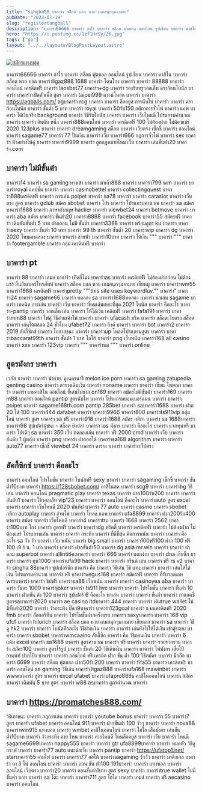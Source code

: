 ```yaml
---
title: "singha88 บาคาร่า สล็อต บอล หวย เกมสนุกๆมากมาย"
pubDate: "2023-01-19"
slug: "registertangball"
description: "บาคาร่า66666 บาคาร่า กําไร บาคาร่า สล็อต ฟุตบอล ออนไลน์ รูปเซียน บาคาร่า คาสิโน บาคาร่า สล็อต หวย บอล บาคาร่าligaz888 1688 บาคาร่า โดนโกง"
hero: "https://i.postimg.cc/1zf1HrSy/26.jpg"
tags: ["go"]
layout: "../../layouts/BlogPostLayout.astro"
---
```


<html lang="TH">

<head>
  
  <script type="application/ld+json">
    {
      "@context": "https://schema.org",
      "@type": "Article",
      "mainEntityOfPage": {
        "@type": "WebPage",
        "@id": "https://www.ourtask.org/posts/registertangball/"
      },
      "headline": "singha88 บาคาร่า สล็อต บอล หวย เกมสนุกๆมากมาย",
      "image": "https://i.postimg.cc/1zf1HrSy/26.jpg",  
      "InLanguage": "TH",    
      "description": "บาคาร่า66666 บาคาร่า กําไร บาคาร่า สล็อต ฟุตบอล ออนไลน์ รูปเซียน บาคาร่า คาสิโน บาคาร่า สล็อต หวย บอล บาคาร่าligaz888 1688 บาคาร่า โดนโกง",  
      "author": {
        "@type": "Person",
        "name": "southblade"
      },  
      "publisher": {
        "@type": "Organization",
        "name": "",
        "logo": {
          "@type": "ImageObject",
          "url": ""
        }
      },
      "datePublished": "2023-01-19"
    }
    
    </script>




  <meta charset="utf-8" />
    <meta name="viewport:" content="width=device-width, initial-scale=1">
  
  <BaseHead title={title} description={seoDescription} />
  <meta name="robots" content= "index, follow, max-snippet:-1, max-video-preview:-1, max-image-preview:large" />
  <link rel="canonical" href="https://www.ourtask.org/posts/registertangball/" />
</head>
<body class="bg-white text-black font-body leading-normal personality-casual">
  <Nav />

  <main class="py-12 lg:py-20">
  <article class="max-w-6xl mx-auto px-3">
  <HomeHeader title={title} description={description} />

  <a href="https://nazavip.com/26174/t41626o2r59456244323y2m2l464p4" rel="nofollow"><img alt="สมัครแทงบอล" src="https://xn--m3cisqgb6aza1f7e6cq.com/wp-content/uploads/2022/12/register-gmz.gif" /></a><br />



บาคาร่า66666 บาคาร่า กําไร บาคาร่า สล็อต ฟุตบอล ออนไลน์ รูปเซียน บาคาร่า คาสิโน บาคาร่า สล็อต หวย บอล บาคาร่าligaz888 1688 บาคาร่า โดนโกง บาคาร่า บาคาร่า 88888 บาคาร่า ออนไลน์ เครดิตฟรี บาคาร่า laosbet77 บาคาร่า+dg บาคาร่า รองรับทรูวอลเล็ท ดราก้อนโบนัส บาคาร่า บาคาร่า เปิดตัวเมื่อ สูตร บาคาร่า taipei999 ดาวน์โหลด บาคาร่า บาคาร่า https://agballs.com/ agบาคาร่า rcg บาคาร่า บาคาร่า ล็อคยูส การนับไพ่ บาคาร่า บาคาร่า ดราก้อนโบนัส บาคาร่า ขั้นต่ำ 5 บาท บาคาร่า royal บาคาร่า 50รับ150 กติกาการจั่วไพ่ บาคาร่า แอพ บาคาร่า ได้เงินจริง background บาคาร่า วิธีรับโบนัส บาคาร่า บาคาร่า เว็บไหนดี โปรแกรมคํานวณ บาคาร่า บาคาร่า อันดับ หนึ่ง บาคาร่า888ออนไลน์ บาคาร่า เครดิตฟรี 100 ไม่ต้องฝาก ไม่ต้องแชร์ 2020 123plus บาคาร่า บาคาร่า dreamgaming สล็อต บาคาร่า เว็บตรง เซ็กซี่ บาคาร่า ออนไลน์ บาคาร่า sagame77 บาคาร่า 77 ปั่นเงิน บาคาร่า เว็บ บาคาร่า666 กฎการจั่วไพ่ บาคาร่า sex บาคาร่า ตัวอย่างไพ่คู่ บาคาร่า บาคาร่า9999 บาคาร่า ถูกกฎหมายไหม เว็บ บาคาร่า เล่นขั้นต่ํา20 บาคาร่า.com

## บาคาร่า ไม่มีขั้นต่ํา

บาคาร่า14 บาคาร่า sa gaming ทางเข้า บาคาร่า มาเก๊า888 บาคาร่า บาคาร่า799 wm บาคาร่า บาคาร่าroyal แคปชั่น บาคาร่า บาคาร่า casinobettel บาคาร่า collectingquest บาคาร่า888เครดิตฟรี บาคาร่า การเล่น poipet บาคาร่า sa78 บาคาร่า บาคาร่า caraslot บาคาร่า เว็บ ตรง สูตร บาคาร่า gclub สมัคร sbobet บาคาร่า โปร บาคาร่า โปรแกรมคํานวณ บาคาร่า sa สมัคร บาคาร่า1688 บาคาร่า ภาษาอังกฤษ hacker บาคาร่า viewbet24 บาคาร่า betmove บาคาร่า บาคาร่า aba สมัคร บาคาร่า ขั้นต่ํา20 บาคาร่า8888 บาคาร่า facebook บาคาร่า55 สมัครฟรี บาคาร่า เดิมพันขั้นต่ำ 5 บาท ฝากถอน ไม่มี ขั้นต่ำ บาคาร่า3388 บาคาร่า พร้อมสูตร ku บาคาร่า บาคาร่าsexy บาคาร่า ขั้นต่ำ 10 บาท บาคาร่า 99 th บาคาร่า ขั้นต่ำ 20 บาคาร่าvip บาคาร่า dg บาคาร่า 2020 โหมดทดลอง บาคาร่า บาคาร่า สายฟ้า บาคาร่า10บาท บาคาร่า ได้เงิน """ บาคาร่า """ บาคาร่า footergamble บาคาร่า กลุ่ม เครดิตฟรี บาคาร่า

## บาคาร่า pt

บาคาร่า 88 บาคาร่า เสมอ บาคาร่า เปิดกี่โมง บาคาร่าas บาคาร่า เครดิตฟรี ไม่ต้องฝากก่อน ไม่ต้องแชร์ ยืนยันเบอร์โทรศัพท์ บาคาร่า สล็อต บอล หวย เกมสนุกๆมากมาย เฮียหมู บาคาร่า บาคาร่าwm55 บาคาร่า1688 เครดิตฟรี บาคาร่าpretty """this site uses keywordluv."" บาคาร่า" บาคาร่า24 บาคาร่า sagame66 บาคาร่า ทดลอง sa บาคาร่า1688ทดลอง บาคาร่า น่าเล่น sagame บาคาร่า เทคนิค การเล่น บาคาร่า เว็บ บาคาร่า ที่คนเล่นเยอะที่สุด 2021 โบนัส บาคาร่า คืออะไร บาคาร่า-pantip บาคาร่า วอลเล็ท เล่น บาคาร่า ให้ได้เงิน เคดิตฟรี บาคาร่า fafa191 บาคาร่า บาคาร่าmm88 บาคาร่า ไพ่คู่ วิธีอ่านเค้าไพ่ บาคาร่า บาคาร่า ufacash ทริค บาคาร่า สล็อตเว็บตรง สล็อต บาคาร่า เล่นได้ตลอด 24 ชั่วโมง ufabet72 บาคาร่า ลิงค์ บาคาร่า บาคาร่า bot บาคาร่า2 บาคาร่า 2019 ลัคกี้ซิกซ์ บาคาร่า โอกาสชนะ บาคาร่า บาคาร่าup โหลดโปรแกรมสูตร บาคาร่า บาคาร่าbaccarat99th บาคาร่า ขั้นต่ํา 1 บาท โลโก้ บาคาร่า png เว็บพนัน บาคาร่า168 all casino บาคาร่า xxx บาคาร่า 123vip บาคาร่า """ บาคาร่าsa """ บาคาร่า online

## สูตรมังกร บาคาร่า

เวกัส บาคาร่า บาคาร่า ฆ่าอาย. ดูเนตรนารี melon ice porn บาคาร่า sa gaming zatupedia genting casino บาคาร่า ตารางเดินเงิน บาคาร่า noname บาคาร่า บาคาร่า เซียน โฆษณา บาคาร่า บาคาร่า เกมคาสิโน ออนไลน์ ที่เล่นไม่ยาก on189 บาคาร่า สมัครไม่มีขั้นต่ํา บาคาร่า169 บาคาร่า m88 บาคาร่า ออนไลน์ pantip สูตรนับไพ่ บาคาร่า โปรแกรมบอมเบอร์แมน บาคาร่า บาคาร่า poipet บาคาร่า sagame168th.com pantip 285bet บาคาร่า saบาคาร่า1688 บาคาร่า ฝาก 20 ได้ 100 บาคาร่า444 dafabet บาคาร่า บาคาร่า9966 บาคาร่า800 บาคาร่าts911vip กลุ่มไลน์ บาคาร่า สูตร บาคาร่า sa ฟรี บาคาร่า918 บาคาร่า1688 สมัคร กติกา บาคาร่า sa 1688บาคาร่า บาคาร่า98 ซุปเปอร์ผู้ชนะ - สล็อต ยิงปลา บาคาร่า ios มังกร บาคาร่า คืออะไร บาคาร่า แจกทุนฟรี บาคาร่า โปรดีๆ sa บาคาร่า 350 เว็บ ทดลองเล่น บาคาร่า ฟรี 2000 cmd บาคาร่า เว็บ บาคาร่า อันดับ 1 ผู้หญิง บาคาร่า png บาคาร่า ฝากออโต้ บาคาร่าsa168 algorithm บาคาร่า บาคาร่า auto77 บาคาร่า เช็กชี่ viewbet 24 บาคาร่า ตาราง บาคาร่า บาคาร่า เว็ปตรง

## ลัคกี้ซิกซ์ บาคาร่า คืออะไร

บาคาร่า ออนไลน์ โปรโมชั่น บาคาร่า โบนัสฟรี sexy บาคาร่า บาคาร่า sagaming เซ็กซี่ บาคาร่า ขั้นต่ำ10บาท บาคาร่า https://128sbobet.com/ คาสิโนสด บาคาร่า scg9 บาคาร่า บาคาร่าbg วิธีเล่น บาคาร่า ออนไลน์ pragmatic play บาคาร่า texas บาคาร่า ฝาก100รับ200 บาคาร่า บาคาร่า อันดับ1 บาคาร่า ใช้วอลเล็ท vip123 บาคาร่า บาคาร่า ออนไลน์ คืออะไร บาคาร่าauto สูตร excel บาคาร่า บาคาร่า เว็บไหนดี 2020 พันทิป บาคาร่า 77 auto บาคาร่า casino บาคาร่า sbobet กติกา autoplay บาคาร่า อ่านไพ่ บาคาร่า โหลด แอพ บาคาร่า ufa8899 บาคาร่า ฝาก200รับ400 บาคาร่า สมัคร บาคาร่า เว็บไหนดี บาคาร่า4 บาคาร่าtru บาคาร่า 1668 บาคาร่า 2562 บาคาร่า100บาท โกง บาคาร่า สูตรฟรี บาคาร่า บาคาร่าdg พริตตี้ บาคาร่า เครดิตฟรี บาคาร่า ไม่ต้องฝาก ไม่ต้องแชร์ โปรแกรมเล่น บาคาร่า บาคาร่า กระทิง บาคาร่า ที่ดีที่สุด ติดการพนัน บาคาร่า บาคาร่า คือ อะไร sa วัว วัว บาคาร่า เว็บ พนัน บาคาร่า big small บาคาร่า บาคาร่า100ฟรี100 ฝาก 100 ฟรี 100 เทิ ร์ น. 1 เท่า บาคาร่า บาคาร่า ฝากขั้นต่ํา50 บาคาร่า dg asia mr.win บาคาร่า บาคาร่า ค่าคอม superbot บาคาร่า allintitle:บาคาร่า บาคาร่า 666 บาคาร่า แตกง่าย บาคาร่า dna เฮียบิ๊ก บาคาร่า บาคาร่า ทุน1000 บาคาร่าufa99 hack บาคาร่า บาคาร่า กรินด์ เล่น บาคาร่า ฟรี rs v2 บาคาร่า singha 88บาคาร่า ซุปเปอร์ซิก บาคาร่า คือ บาคาร่า วิธีเล่น วิธี แทง บาคาร่า บาคาร่า เล่นให้ได้เงิน โปรแกรมคํานวณ บาคาร่า ฟรี บาคาร่าvegus168 บาคาร่า สมัครฟรี บาคาร่า ที่รับวอลเลท wmบาคาร่า บาคาร่า ชิปฟรี บาคาร่าsa88 เว็บพนัน บาคาร่า บาคาร่า casinoyea aba บาคาร่า บาคาร่า วันละ 1000 บาคาร่าjoker บาคาร่า ts911 live บาคาร่า บาคาร่า โปรโมชั่น บาคาร่า ขั้นต่ำ 10 บาคาร่า ฝากขั้น ต่ํา 100 บาคาร่า ซุปเปอร์ 6 คืออะไร พาเล่น บาคาร่า บาคาร่า ขั้นต่ำ บาคาร่า กาแลคซี่ สูตรsaบาคาร่า2020 บาคาร่า ae casino ltdบาคาร่า 444 บาคาร่า บาคาร่า เติมtrue wallet ไม่มีขั้นต่ํา2020 บาคาร่า วัวกระทิง ป๊อก9บาคาร่า บาคาร่า123goal บาคาร่า แจกเครดิตฟรี 2020 fmb บาคาร่า อัลกอริทึม บาคาร่า โปรโมชั่นฝากครั้งแรก บาคาร่า saxyบาคาร่า บาคาร่า 168 vip ufcf บาคาร่า hilorich บาคาร่า สล็อต บอล หวย เกมสนุกๆมากมาย เฮียหลง บาคาร่า sa บาคาร่า วิธีดู hk2 บาคาร่า บาคาร่า โบนัสคืออะไร วิธีฝากเงิน บาคาร่า บาคาร่า เล่นยังไงให้ได้เงิน เข้าสู่ระบบ บาคาร่า บาคาร่า sbobet บาคาร่าwmcaaino ลักกี้ซิก บาคาร่า คือ วิธีถอนเงิน บาคาร่า บาคาร่า 6 แต้ม excel บาคาร่า sa1688 บาคาร่า สูตรคํานวณ บาคาร่า ฟรี บาคาร่า บาคาร่า รวยรวยรวย บาคาร่า สมัคร100 บาคาร่า สูตรไร้รูป บาคาร่า ขั้นต่ํา 20 วิธีเดินเงิน บาคาร่า บาคาร่า ไพ่มังกร เสี่ยโป้ อานนท์ ปากโป้ง บาคาร่า บาคาร่า ออนไลน์ ฟรี เครดิต ฝาก ขั้น ต่ํา 100 วิธีสมัคร บาคาร่า มือถือ บาคาร่า 6699 บาคาร่า สล็อต ฟุตบอล ฝาก50รับ200 บาคาร่า บาคาร่า fifa55 บาคาร่า เครดิตฟรี บาคาร่า ออนไลน์ sa gaming วิธีเล่น บาคาร่า ligaz888 บาคาร่าufa168 mawinbet บาคาร่า wwwบาคาร่า สูตร บาคาร่า excel ufabet บาคาร่าufapro888s คาสิโนออนไลน์ บาคาร่า สมัคร บาคาร่า เดิมพัน 5 บาท สูตร บาคาร่า w88 asบาคาร่า สูตรคํานวณ บาคาร่า

## บาคาร่า https://promatches888.com/

วิธีเอาชนะ บาคาร่า กฎการเล่น บาคาร่า บาคาร่า youtube bonus บาคาร่า บาคาร่า 55 บาคาร่า7 สูตร บาคาร่า ufabet บาคาร่า ออนไลน์ 911 บาคาร่า ฝากขั้นต่ํา 100 วัวๆ บาคาร่า บาคาร่า nova88 บาคาร่าwin915 แทงบอล บาคาร่า wmbet คาสิโนออนไลน์ บาคาร่า ไฮโล เสือมังกร เล่นขั้นต่ำ10บาท บาคาร่า วัวกระทิง ค่าย ไหน บาคาร่า ค่ายไหนดี โดนล็อคยูส บาคาร่า เว็บ บาคาร่า ไหนดี sagame6699บาคาร่า happy555 บาคาร่า บาคาร่า gtr ufa8899บาคาร่า บาคาร่า หมดตัว วิธีดูกราฟ บาคาร่า บาคาร่า77 auto แนะนําเว็บ บาคาร่า pantip บาคาร่า https://ufatop1.net/ starบาคาร่า55 เกมไพ่ บาคาร่า บาคาร่า77 ออโต้ บาคาร่าsagaming วัววัว บาคาร่า มาติงเกล บาคาร่า คา สิ โน ออนไลน์ บาคาร่า บาคาร่า ถอน ขั้น ต่ํา100 191บาคาร่า บาคาร่า แทงบอล บาคาร่า ออนไลน์ เว็บตรง บาคาร่า20 บาคาร่า ถอนขั้นต่ํา1บาท สูตร sexy บาคาร่า บาคาร่าtrue wallet ไม่มีขั้นต่ำ บอท บาคาร่า sa โต๊ะ บาคาร่า บาคาร่า711 สูตร ไฮโล บาคาร่า เกมส์ บาคาร่า ฟรี aecasino บาคาร่า ออนไลน์











